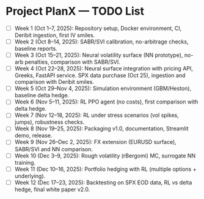 # Project PlanX — TODO List

- [ ] Week 1 (Oct 1–7, 2025): Repository setup, Docker environment, CI, Deribit ingestion, first IV smiles.  
- [ ] Week 2 (Oct 8–14, 2025): SABR/SVI calibration, no-arbitrage checks, baseline reports.  
- [ ] Week 3 (Oct 15–21, 2025): Neural volatility surface (NN prototype), no-arb penalties, comparison with SABR/SVI.  
- [ ] Week 4 (Oct 22–28, 2025): Neural surface integration with pricing API, Greeks, FastAPI service. SPX data purchase (Oct 25), ingestion and comparison with Deribit smiles.  
- [ ] Week 5 (Oct 29–Nov 4, 2025): Simulation environment (GBM/Heston), baseline delta hedge.  
- [ ] Week 6 (Nov 5–11, 2025): RL PPO agent (no costs), first comparison with delta hedge.  
- [ ] Week 7 (Nov 12–18, 2025): RL under stress scenarios (vol spikes, jumps), robustness checks.  
- [ ] Week 8 (Nov 19–25, 2025): Packaging v1.0, documentation, Streamlit demo, release.  
- [ ] Week 9 (Nov 26–Dec 2, 2025): FX extension (EURUSD surface), SABR/SVI and NN comparison.  
- [ ] Week 10 (Dec 3–9, 2025): Rough volatility (rBergomi) MC, surrogate NN training.  
- [ ] Week 11 (Dec 10–16, 2025): Portfolio hedging with RL (multiple options + underlying).  
- [ ] Week 12 (Dec 17–23, 2025): Backtesting on SPX EOD data, RL vs delta hedge, final white paper v2.0.  
